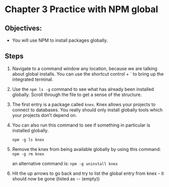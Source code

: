 # Chapter 3 Practice with NPM global

## Objectives:
* You will use NPM to install packages globally.

## Steps

1. Navigate to a command window any location, because we are talking about global installs. You can use the shortcut control + ` to bring up the integrated terminal.

1. Use the `npm ls -g` command to see what has already been installed globally. Scroll through the file to get a sense of the structure.

1. The first entry is a package called `knex`. Knex allows your projects to connect to databases. You really should only install globally tools which your projects don’t depend on.  

1. You can also run this command to see if something in particular is installed globally.

    ``` npm -g ls knex ```

1. Remove the knex from being available globally by using this command:
    ``` npm -g rm knex ```

    an alternative command is:
    ``` npm -g uninstall knex ```


1. Hit the up arrows to go back and try to list the global entry from knex - it should now be gone (listed as -- (empty))


